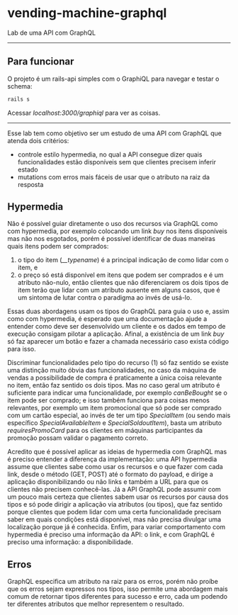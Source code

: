 # vending-machine-graphql

Lab de uma API com GraphQL

---

## Para funcionar

O projeto é um rails-api simples com o GraphiQL para navegar e testar o schema:

```bash
rails s
```

Acessar _localhost:3000/graphiql_ para ver as coisas.

---

Esse lab tem como objetivo ser um estudo de uma API com GraphQL que atenda dois critérios:

- controle estilo hypermedia, no qual a API consegue dizer quais funcionalidades estão disponíveis sem que clientes precisem inferir estado
- mutations com erros mais fáceis de usar que o atributo na raiz da resposta

## Hypermedia

Não é possível guiar diretamente o uso dos recursos via GraphQL como com hypermedia, por exemplo colocando um link _buy_ nos itens disponíveis mas não nos esgotados, porém é possível identificar de duas maneiras quais itens podem ser comprados:

1. o tipo do item (_\_\_typename_) é a principal indicação de como lidar com o item, e
2. o preço só está disponível em itens que podem ser comprados e é um atributo não-nulo, então clientes que não diferenciarem os dois tipos de item terão que lidar com um atributo ausente em alguns casos, que é um sintoma de lutar contra o paradigma ao invés de usá-lo.

Essas duas abordagens usam os tipos do GraphQL para guia o uso e, assim como com hypermedia, é esperado que uma documentação ajude a entender como deve ser desenvolvido um cliente e os dados em tempo de execução consigam pilotar a aplicação. Afinal, a existência de um link _buy_ só faz aparecer um botão e fazer a chamada necessário caso exista código para isso.

Discriminar funcionalidades pelo tipo do recurso (1) só faz sentido se existe uma distinção muito óbvia das funcionalidades, no caso da máquina de vendas a possibilidade de compra é praticamente a única coisa relevante no item, então faz sentido os dois tipos. Mas no caso geral um atributo é suficiente para indicar uma funcionalidade, por exemplo _canBeBought_ se o item pode ser comprado; e isso também funciona para coisas menos relevantes, por exemplo um item promocional que só pode ser comprado com um cartão especial, ao invés de ter um tipo _SpecialItem_ (ou sendo mais específico _SpecialAvailableItem_ e _SpecialSoldoutItem_), basta um atributo _requiresPromoCard_ para os clientes em máquinas participantes da promoção possam validar o pagamento correto.

Acredito que é possível aplicar as ideias de hypermedia com GraphQL mas é preciso entender a diferença da implementação: uma API hypermedia assume que clientes sabe como usar os recursos e o que fazer com cada link, desde o método (GET, POST) até o formato do payload, e dirige a aplicação disponibilizando ou não links e também a URL para que os clientes não precisem conhecê-las. Já a API GraphQL pode assumir com um pouco mais certeza que clientes sabem usar os recursos por causa dos tipos e só pode dirigir a aplicação via atributos (ou tipos), que faz sentido porque clientes que podem lidar com uma certa funcionalidade precisam saber em quais condições está disponível, mas não precisa divulgar uma localização porque já é conhecida. Enfim, para variar comportamento com hypermedia é preciso uma informação da API: o link, e com GraphQL é preciso uma informação: a disponibilidade.

## Erros

GraphQL especifica um atributo na raiz para os erros, porém não proíbe que os erros sejam expressos nos tipos, isso permite uma abordagem mais comum de retornar tipos diferentes para sucesso e erro, cada um podendo ter diferentes atributos que melhor representem o resultado.
